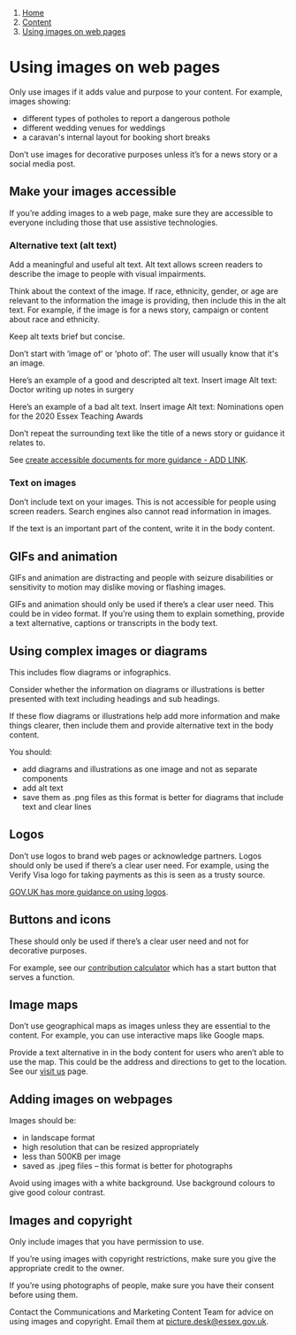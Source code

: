 1. [Home](/docs/core/contents)
2. [Content](/docs/core/content/overview)
3. [Using images on web pages](#)

# Using images on web pages

Only use images if it adds value and purpose to your content. For example, images showing:

* different types of potholes to report a dangerous pothole 
* different wedding venues for weddings 
* a caravan's internal layout for booking short breaks

Don’t use images for decorative purposes unless it’s for a news story or a social media post.

## Make your images accessible

If you’re adding images to a web page, make sure they are accessible to everyone including those that use assistive technologies. 

### Alternative text (alt text)

Add a meaningful and useful alt text. Alt text allows screen readers to describe the image to people with visual impairments.

Think about the context of the image. If race, ethnicity, gender, or age are relevant to the information the image is providing, then include this in the alt text. For example, if the image is for a news story, campaign or content about race and ethnicity.

Keep alt texts brief but concise.

Don’t start with ‘image of’ or ‘photo of’. The user will usually know that it's an image.

Here’s an example of a good and descripted alt text.
Insert image
Alt text: Doctor writing up notes in surgery

Here’s an example of a bad alt text. 
Insert image
Alt text: Nominations open for the 2020 Essex Teaching Awards

Don’t repeat the surrounding text like the title of a news story or guidance it relates to. 

See [create accessible documents for more guidance - ADD LINK](#).

### Text on images

Don’t include text on your images. This is not accessible for people using screen readers. Search engines also cannot read information in images.

If the text is an important part of the content, write it in the body content.

## GIFs and animation

GIFs and animation are distracting and people with seizure disabilities or sensitivity to motion may dislike moving or flashing images.

GIFs and animation should only be used if there’s a clear user need. This could be in video format. If you’re using them to explain something, provide a text alternative, captions or transcripts in the body text. 

## Using complex images or diagrams

This includes flow diagrams or infographics.

Consider whether the information on diagrams or illustrations is better presented with text including headings and sub headings.

If these flow diagrams or illustrations help add more information and make things clearer, then include them and provide alternative text in the body content.

You should:
- add diagrams and illustrations as one image and not as separate components
- add alt text
- save them as .png files as this format is better for diagrams that include text and clear lines

## Logos

Don’t use logos to brand web pages or acknowledge partners. Logos should only be used if there’s a clear user need. For example, using the Verify Visa logo for taking payments as this is seen as a trusty source.

[GOV.UK has more guidance on using logos](https://www.gov.uk/guidance/content-design/use-of-government-logos-on-gov-uk).

## Buttons and icons

These should only be used if there’s a clear user need and not for decorative purposes.

For example, see our [contribution calculator](https://www.essex.gov.uk/start/care-contribution-calculator) which has a start button that serves a function.

## Image maps

Don’t use geographical maps as images unless they are essential to the content. For example, you can use interactive maps like Google maps. 

Provide a text alternative in in the body content for users who aren’t able to use the map. This could be the address and directions to get to the location. See our [visit us](https://www.essex.gov.uk/visit-us)
page.

## Adding images on webpages

Images should be:

* in landscape format
* high resolution that can be resized appropriately
* less than 500KB per image
* saved as .jpeg files – this format is better for photographs

Avoid using images with a white background. Use background colours to give good colour contrast.

## Images and copyright

Only include images that you have permission to use.

If you’re using images with copyright restrictions, make sure you give the appropriate credit to the owner.

If you’re using photographs of people, make sure you have their consent before using them.

Contact the Communications and Marketing Content Team for advice on using images and copyright. Email them at <picture.desk@essex.gov.uk>.






